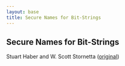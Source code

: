 ```yaml
---
layout: base
title: Secure Names for Bit-Strings
---
```


## Secure Names for Bit-Strings
Stuart Haber and W. Scott Stornetta ([original](secure-names-bit-strings.pdf))